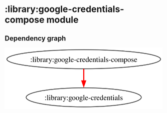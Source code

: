 # :library:google-credentials-compose module
## Dependency graph
![Dependency graph](../../docs/images/graphs/dep_graph_library_google_credentials_compose.svg)
